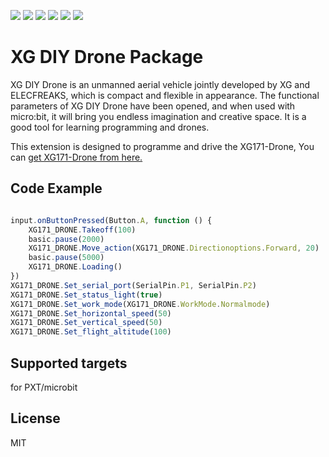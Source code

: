 ![](https://img.shields.io/badge/Plantfrom-Micro%3Abit-red) ![](https://img.shields.io/github/v/release/ELECFREAKS/pxt-XG171-DRONE) ![](https://img.shields.io/github/last-commit/ELECFREAKS/pxt-XG171-DRONE) ![](https://img.shields.io/github/languages/top/ELECFREAKS/pxt-XG171-DRONE) ![](https://img.shields.io/github/issues/ELECFREAKS/pxt-XG171-DRONE) ![](https://img.shields.io/github/license/ELECFREAKS/pxt-XG171-DRONE) 

# XG DIY Drone Package

XG DIY Drone is an unmanned aerial vehicle jointly developed by XG and ELECFREAKS, which is compact and flexible in appearance. The functional parameters of XG DIY Drone have been opened, and when used with micro:bit, it will bring you endless imagination and creative space. It is a good tool for learning programming and drones.

This extension is designed to programme and drive the XG171-Drone, You can [get XG171-Drone from here.](https://detail.1688.com/offer/712881542407.html)

## Code Example
```JavaScript

input.onButtonPressed(Button.A, function () {
    XG171_DRONE.Takeoff(100)
    basic.pause(2000)
    XG171_DRONE.Move_action(XG171_DRONE.Directionoptions.Forward, 20)
    basic.pause(5000)
    XG171_DRONE.Loading()
})
XG171_DRONE.Set_serial_port(SerialPin.P1, SerialPin.P2)
XG171_DRONE.Set_status_light(true)
XG171_DRONE.Set_work_mode(XG171_DRONE.WorkMode.Normalmode)
XG171_DRONE.Set_horizontal_speed(50)
XG171_DRONE.Set_vertical_speed(50)
XG171_DRONE.Set_flight_altitude(100)


```
## Supported targets
for PXT/microbit

## License
MIT

